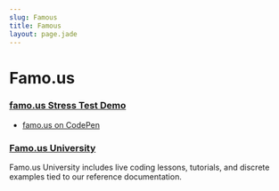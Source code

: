 ```yaml
---
slug: Famous
title: Famous
layout: page.jade
---
```


# Famo.us

### [famo.us Stress Test Demo](http://famo.us/)
- [famo.us on CodePen](http://codepen.io/befamous/)

### [Famo.us University](https://famo.us/university)

Famo.us University includes live coding lessons, tutorials, and discrete examples tied to our reference documentation.